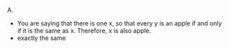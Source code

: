 A.
- You are saying that there is one x, so that every y is an apple if and only if it is the same as x. Therefore, x is also apple.
- exactly the same



